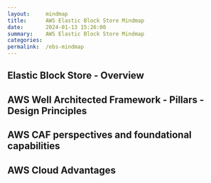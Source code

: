 ```yaml
---
layout:     mindmap
title:      AWS Elastic Block Store Mindmap
date:       2024-01-13 15:26:00
summary:    AWS Elastic Block Store Mindmap
categories:  
permalink:  /ebs-mindmap
---
```


## Elastic Block Store - Overview

<div class="markmap">
<script type="text/template">
---
markmap:
  colorFreezeLevel: 2
---
- EBS
    - Network Storage
    - Fast Bootup
    - Provisioned Capacity
      - Increase as you need it
        Even at runtime
    - Tied to an AZ
      - To copy to different AZ
        create a snapshot & copy it

</script>
</div>


## AWS Well Architected Framework - Pillars - Design Principles

<div class="markmap">
<script type="text/template">
---
markmap:
  colorFreezeLevel: 2
  initialExpandLevel: 1
---

- **WELL ARCHITECTED FRAMEWORK**
  - **Operational excellence**
    - Perform operations as code
      Frequent, small, reversible changes
      Anticipate and learn from failure
      Use managed services
  - **Security**
    - Maintain traceability
    Apply security at all layers
    Protect data in transit and at rest
  - **Reliability**
    - Automatically recover from failure
    Stop guessing capacity
    Manage change with automation (IaC)
  - **Performance efficiency**
    - Go global in minutes
    Use serverless architectures
  - **Cost optimization**
    - Implement Cloud Financial Management
    Analyze and attribute expenditure
  - **Sustainability**
    - Understand your impact
    Establish sustainability goals
    Maximize utilization
    Reduce the downstream impact
</script>
</div>

## AWS CAF perspectives and foundational capabilities

<div class="markmap">
<script type="text/template">
---
markmap:
  colorFreezeLevel: 2
  initialExpandLevel: 1
---

- **AWS CAF**
  - **Business**
    Strategy Management, Product Management, Portfolio Management
    Innovation Management, Data Monetization, Strategic Partnership
  - **People**
    Organizational Alignment, Organization Design
    Culture Evolution, Cloud Fluency
  - **Governance**
    Program and Project Management, Cloud Financial Management, Application Portfolio Management
    Risk Management, Data Curation, Data Governance
  - **Platform**
    Platform Architecture, Provisioning and Orchestration, Modern Application Development
    Data Engineering, Data Architecture, Continuous Integration and Delivery
  - **Security (CIA)**
    Identity and Access Management, Infrastructure Protection, Security Governance
    Vulnerability Management, Incident Response, Application Security
    Threat Detection, Data Protection, Security Assurance
  - **Operations**
    Event Management (AIOps), Incident and Problem Management, Configuration Management
    Application Management, Patch Management, Availability and Continuity Management
    Observability, Change and Release Management
</script>
</div>

## AWS Cloud Advantages

<div class="markmap">
<script type="text/template">
---
markmap:
  colorFreezeLevel: 2
  initialExpandLevel: 1
---

- **CLOUD ADVANTAGES**
  - **Trade fixed expense for variable expense**
  Pay only when you consume
  - **Benefit from massive economies of scale**
  Lower pay-as-you-go prices
  - **Stop guessing capacity**
  Scale up and down as required (Elastic)
  - **Increase speed and agility**
  Experiment fast 
  - **Stop spending money maintaining data centers**
  Avoid undifferentiated heavy lifting
  - **Go global in minutes**
  Multiple Regions around the world

</script>
</div>
